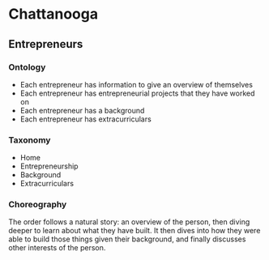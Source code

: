# Chattanooga

## Entrepreneurs

### Ontology
- Each entrepreneur has information to give an overview of themselves 
- Each entrepreneur has entrepreneurial projects that they have worked on 
- Each entrepreneur has a background
- Each entrepreneur has extracurriculars 


### Taxonomy
- Home
- Entrepreneurship
- Background
- Extracurriculars

### Choreography
The order follows a natural story: an overview of the person, then diving deeper to learn about what they have built. It then dives into how they were able to build those things given their background, and finally discusses other interests of the person. 